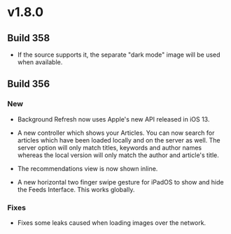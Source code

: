 # v1.8.0

## Build 358

- If the source supports it, the separate "dark mode" image will be used when available. 

## Build 356

### New

- Background Refresh now uses Apple's new API released in iOS 13.  

- A new controller which shows your Articles. You can now search for articles which have been loaded locally and on the server as well. The server option will only match titles,  keywords and author names whereas the local version will only match the author and article's title. 

- The recommendations view is now shown inline. 

- A new horizontal two finger swipe gesture for iPadOS to show and hide the Feeds Interface. This works globally.  

### Fixes

- Fixes some leaks caused when loading images over the network. 
